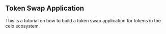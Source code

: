 ## Token Swap Application
This is a tutorial on how to build a token swap application for tokens in the celo ecosystem.
